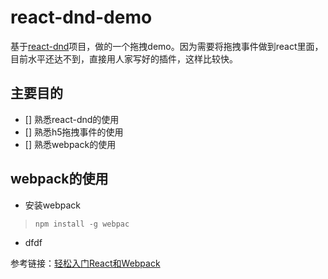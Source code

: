 # react-dnd-demo

基于[react-dnd](https://github.com/gaearon/react-dnd)项目，做的一个拖拽demo。因为需要将拖拽事件做到react里面，目前水平还达不到，直接用人家写好的插件，这样比较快。

## 主要目的

- [] 熟悉react-dnd的使用
- [] 熟悉h5拖拽事件的使用
- [] 熟悉webpack的使用

## webpack的使用

- 安装webpack 
> `npm install -g webpac`

- dfdf

参考链接：[轻松入门React和Webpack](https://segmentfault.com/a/1190000002767365)

